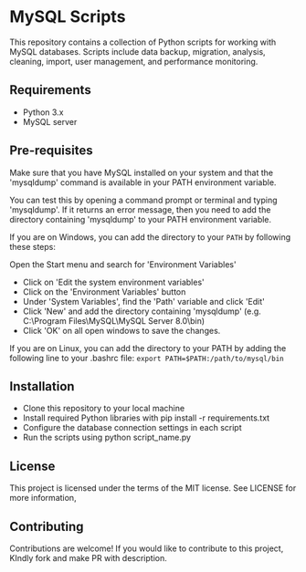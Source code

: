 # MySQL Scripts
This repository contains a collection of Python scripts for working with MySQL databases. Scripts include data backup, migration, analysis, cleaning, import, user management, and performance monitoring.

## Requirements
- Python 3.x
- MySQL server

## Pre-requisites
Make sure that you have MySQL installed on your system and that the 'mysqldump' command is available in your PATH environment variable.

You can test this by opening a command prompt or terminal and typing 'mysqldump'. If it returns an error message, then you need to add the directory containing 'mysqldump' to your PATH environment variable.

If you are on Windows, you can add the directory to your `PATH` by following these steps:

Open the Start menu and search for 'Environment Variables'
- Click on 'Edit the system environment variables'
- Click on the 'Environment Variables' button
- Under 'System Variables', find the 'Path' variable and click 'Edit'
- Click 'New' and add the directory containing 'mysqldump' (e.g. C:\Program Files\MySQL\MySQL Server 8.0\bin)
- Click 'OK' on all open windows to save the changes.

If you are on Linux, you can add the directory to your PATH by adding the following line to your .bashrc file:
    `export PATH=$PATH:/path/to/mysql/bin`

## Installation
- Clone this repository to your local machine
- Install required Python libraries with pip install -r requirements.txt
- Configure the database connection settings in each script
- Run the scripts using python script_name.py

## License
This project is licensed under the terms of the MIT license. See LICENSE for more information,

## Contributing
Contributions are welcome! If you would like to contribute to this project, KIndly fork and make PR with description.
